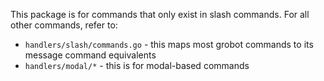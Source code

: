 This package is for commands that only exist in slash commands. For all other commands, refer to:

- `handlers/slash/commands.go` - this maps most grobot commands to its message command equivalents
- `handlers/modal/*` - this is for modal-based commands
